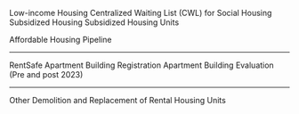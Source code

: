 Low-income Housing
Centralized Waiting List (CWL) for Social Housing
    Subsidized Housing 
    Subsidized Housing Units

Affordable Housing Pipeline

---

RentSafe
Apartment Building Registration
Apartment Building Evaluation (Pre and post 2023)

---

Other
Demolition and Replacement of Rental Housing Units